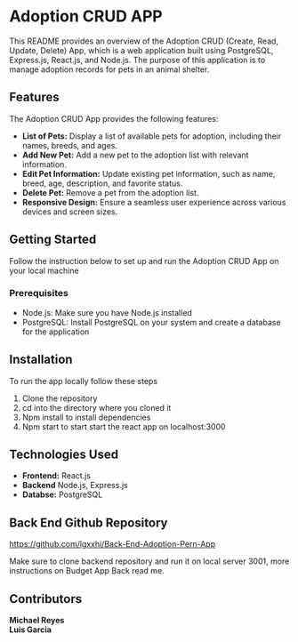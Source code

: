 # Adoption CRUD APP

This README provides an overview of the Adoption CRUD (Create, Read, Update, Delete) App, which is a web application built using PostgreSQL, Express.js, React.js, and Node.js. The purpose of this application is to manage adoption records for pets in an animal shelter.

## Features

The Adoption CRUD App provides the following features:

- **List of Pets:** Display a list of available pets for adoption, including their names, breeds, and ages.
- **Add New Pet:** Add a new pet to the adoption list with relevant information.
- **Edit Pet Information:** Update existing pet information, such as name, breed, age, description, and favorite status.
- **Delete Pet:** Remove a pet from the adoption list.
- **Responsive Design:** Ensure a seamless user experience across various devices and screen sizes.

## Getting Started

Follow the instruction below to set up and run the Adoption CRUD App on your local machine

### Prerequisites

- Node.js: Make sure you have Node.js installed
- PostgreSQL: Install PostgreSQL on your system and create a database for the application

## Installation

To run the app locally follow these steps

1. Clone the repository
2. cd into the directory where you cloned it
3. Npm install to install dependencies
4. Npm start to start start the react app on localhost:3000

## Technologies Used

- **Frontend:** React.js
- **Backend** Node.js, Express.js
- **Databse:** PostgreSQL

## Back End Github Repository

https://github.com/lgxxhi/Back-End-Adoption-Pern-App

Make sure to clone backend repository and run it on local server 3001, more instructions on Budget App Back read me.

## Contributors

**Michael Reyes**
<br>
**Luis Garcia**
